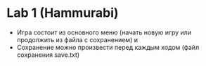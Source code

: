 # Lab 1 (Hammurabi)
* Игра состоит из основного меню (начать новую игру или продолжить из файла с сохранением) и 
* Сохранение можно произвести перед каждым ходом (файл сохранения save.txt)